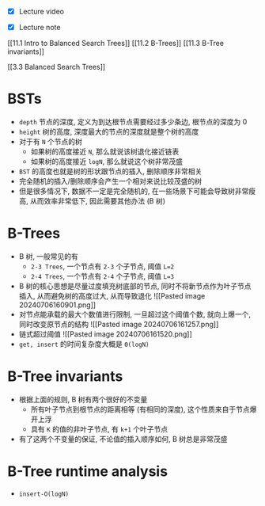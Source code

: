 - [x] Lecture video
- [x] Lecture note


[[11.1 Intro to Balanced Search Trees]]
[[11.2 B-Trees]]
[[11.3 B-Tree invariants]]

[[3.3 Balanced Search Trees]]


# BSTs
- `depth` 节点的深度, 定义为到达根节点需要经过多少条边, 根节点的深度为 0
- `height` 树的高度, 深度最大的节点的深度就是整个树的高度
- 对于有 `N` 个节点的树
	- 如果树的高度接近 `N`, 那么就说该树退化接近链表
	- 如果树的高度接近 `logN`, 那么就说这个树非常茂盛
- `BST` 的高度也就是树的形状跟节点的插入, 删除顺序非常相关
- 完全随机的插入/删除顺序会产生一个相对来说比较茂盛的树
- 但是很多情况下, 数据不一定是完全随机的, 在一些场景下可能会导致树非常瘦高, 从而效率非常低下, 因此需要其他办法 (B 树)
	

# B-Trees
- B 树, 一般常见的有
	- `2-3 Trees`, 一个节点有 `2-3` 个子节点, 阈值 `L=2`
	- `2-4 Trees`, 一个节点有 `2-4` 个子节点, 阈值 `L=3`
- B 树的核心思想是尽量过度填充树底部的节点, 同时不将新节点作为叶子节点插入, 从而避免树的高度过大, 从而导致退化 ![[Pasted image 20240706160901.png]]
- 对节点能承载的最大个数值进行限制, 一旦超过这个阈值个数, 就向上爆一个, 同时改变原节点的结构 ![[Pasted image 20240706161257.png]]
- 链式超过阈值 ![[Pasted image 20240706161520.png]]
- `get, insert` 的时间复杂度大概是 `Θ(logN)`


# B-Tree invariants
- 根据上面的规则, B 树有两个很好的不变量
	- 所有叶子节点到根节点的距离相等 (有相同的深度), 这个性质来自于节点爆开上浮
	- 具有 `K` 的值的非叶子节点, 有 `k+1` 个叶子节点
- 有了这两个不变量的保证, 不论值的插入顺序如何, B 树总是非常茂盛


# B-Tree runtime analysis
- `insert-O(logN)`
